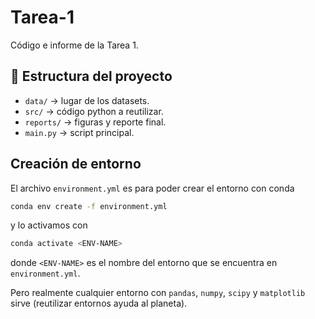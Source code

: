# Tarea-1

Código e informe de la Tarea 1.

## :open_file_folder: Estructura del proyecto

- `data/` &rarr; lugar de los datasets.
- `src/` &rarr; código python a reutilizar.
- `reports/` &rarr; figuras y reporte final.
- `main.py` &rarr; script principal.

## Creación de entorno

El archivo `environment.yml` es para poder crear el entorno con conda

```bash
conda env create -f environment.yml
```
y lo activamos con 
```bash
conda activate <ENV-NAME>
```
donde `<ENV-NAME>` es el nombre del entorno que se encuentra en `environment.yml`.

Pero realmente cualquier entorno con `pandas`, `numpy`, `scipy` y `matplotlib` sirve (reutilizar entornos ayuda al planeta). 
